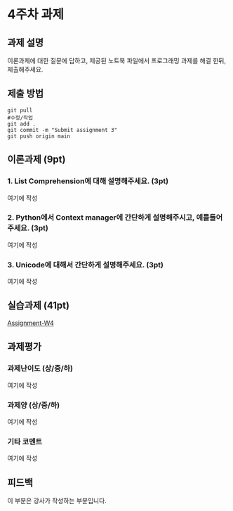 # 4주차 과제


## 과제 설명
이론과제에 대한 질문에 답하고, 제공된 노트북 파일에서 프로그래밍 과제를 해결 한뒤, 제출해주세요.

## 제출 방법
```
git pull
#수정/작업
git add .
git commit -m "Submit assignment 3"
git push origin main
```


## 이론과제 (9pt)
### 1. List Comprehension에 대해 설명해주세요. (3pt)
여기에 작성
### 2. Python에서 Context manager에 간단하게 설명해주시고, 예를들어주세요. (3pt)
여기에 작성
### 3. Unicode에 대해서 간단하게 설명해주세요. (3pt)
여기에 작성
## 실습과제 (41pt)
[Assignment-W4]

[Assignment-W4]: W04-assignment.ipynb

## 과제평가
### 과제난이도 (상/중/하)
여기에 작성
### 과제양 (상/중/하)
여기에 작성
### 기타 코멘트
여기에 작성

## 피드백
이 부분은 강사가 작성하는 부분입니다.